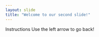 ```yaml
---
layout: slide
title: "Welcome to our second slide!"
---
```

Instructions
Use the left arrow to go back!